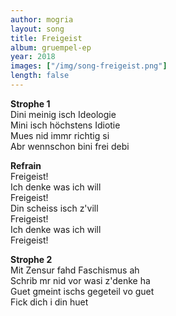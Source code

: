 ```yaml
---
author: mogria
layout: song
title: Freigeist
album: gruempel-ep
year: 2018
images: ["/img/song-freigeist.png"]
length: false
---
```


**Strophe 1**  
Dini meinig isch Ideologie  
Mini isch höchstens Idiotie  
Mues nid immr richtig si  
Abr wennschon bini frei debi  

**Refrain**  
Freigeist!  
Ich denke was ich will  
Freigeist!  
Din scheiss isch z'vill  
Freigeist!  
Ich denke was ich will  
Freigeist!

**Strophe 2**  
Mit Zensur fahd Faschismus ah  
Schrib mr nid vor wasi z'denke ha  
Guet gmeint ischs gegeteil vo guet  
Fick dich i din huet

